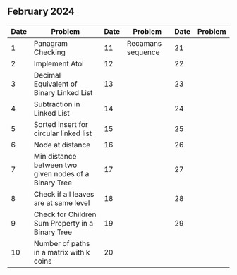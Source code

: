 ## February 2024

| Date | Problem                                               | Date | Problem           | Date | Problem |
| ---- | ----------------------------------------------------- | ---- | ----------------- | ---- | ------- |
| 1    | Panagram Checking                                     | 11   | Recamans sequence | 21   |         |
| 2    | Implement Atoi                                        | 12   |                   | 22   |         |
| 3    | Decimal Equivalent of Binary Linked List              | 13   |                   | 23   |         |
| 4    | Subtraction in Linked List                            | 14   |                   | 24   |         |
| 5    | Sorted insert for circular linked list                | 15   |                   | 25   |         |
| 6    | Node at distance                                      | 16   |                   | 26   |         |
| 7    | Min distance between two given nodes of a Binary Tree | 17   |                   | 27   |         |
| 8    | Check if all leaves are at same level                 | 18   |                   | 28   |         |
| 9    | Check for Children Sum Property in a Binary Tree      | 19   |                   | 29   |         |
| 10   | Number of paths in a matrix with k coins              | 20   |                   |      |         |
